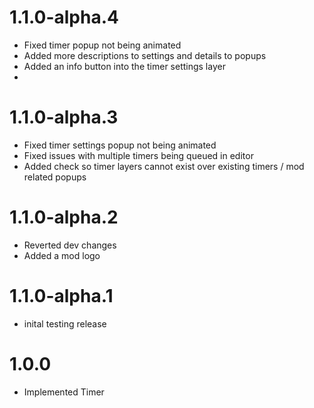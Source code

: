 # 1.1.0-alpha.4
- Fixed timer popup not being animated
- Added more descriptions to settings and details to popups
- Added an info button into the timer settings layer
- 

# 1.1.0-alpha.3
- Fixed timer settings popup not being animated
- Fixed issues with multiple timers being queued in editor
- Added check so timer layers cannot exist over existing timers / mod related popups

# 1.1.0-alpha.2
- Reverted dev changes
- Added a mod logo

# 1.1.0-alpha.1
- inital testing release

# 1.0.0
- Implemented Timer

<!-- # 1.1.0
- Added timer modifications layer
    - Reset Timer
    - Pause Timer
    - Change Settings
- Fixed bugs
- Optimized -->